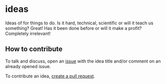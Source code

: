 # ideas
Ideas of for things to do. Is it hard, technical, scientific or will it teach us something? Great! Has it been done before or will it make a profit? Completely irrelevant!

## How to contribute

To talk and discuss, open an [issue](https://github.com/mad-programmers/ideas/issues) with the idea title and/or comment on an already opened issue.

To contribute an idea, [create a pull request](https://github.com/mad-programmers/ideas/pulls).

